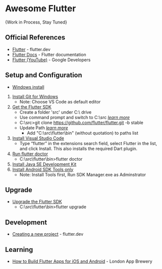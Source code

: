 # Awesome Flutter

{Work in Process, Stay Tuned}

## Official References
* [Flutter](https://flutter.dev/) - flutter.dev
* [Flutter Docs](https://flutter.dev/docs) - Flutter documentation
* [Flutter (YouTube)](https://www.youtube.com/watch?v=fq4N0hgOWzU&list=PLOU2XLYxmsIJ7dsVN4iRuA7BT8XHzGtCr) - Google Developers



## Setup and Configuration
* [Windows install](https://flutter.dev/docs/get-started/install/windows)
1. [Install Git for Windows](https://git-scm.com/download/win)
    * Note: Choose VS Code as default editor
1. [Get the Flutter SDK](https://flutter.dev/docs/get-started/install/windows#get-the-flutter-sdk)
   * Create a folder 'src' under C:\ drive
   * Use command prompt and switch to C:\src _[learn more](https://www.howtogeek.com/659411/how-to-change-directories-in-command-prompt-on-windows-10/)_
   * C:\src>git clone https://github.com/flutter/flutter.git -b stable
   * Update Path _[learn more](https://flutter.dev/docs/get-started/install/windows#update-your-path)_
      * Add "C:\src\flutter\bin" (without quotation) to paths list
1. [Install Visual Studio Code](https://code.visualstudio.com)
   * Type “flutter” in the extensions search field, select Flutter in the list, and click Install. This also installs the required Dart plugin.
1. [Run flutter doctor](https://flutter.dev/docs/get-started/install/windows#run-flutter-doctor)
   * C:\src\flutter\bin>flutter doctor
1. [Install Java SE Development Kit](https://www.oracle.com/java/technologies/javase-jdk15-downloads.html)
1. [Install Android SDK Tools only](http://android.cn-mirrors.com/sdk/index.html#Other)
   * Note: Install Tools first, Run SDK Manager.exe as Adminstrator
   
## Upgrade
* [Upgrade the Flutter SDK](https://flutter.dev/docs/development/tools/sdk/upgrading)
   * C:\src\flutter\bin>flutter upgrade
   
## Development
* [Creating a new project](https://flutter.dev/docs/development/tools/vs-code#creating-projects) - flutter.dev


## Learning
* [How to Build Flutter Apps for iOS and Android](https://www.youtube.com/watch?v=I9ceqw5Ny-4&list=PLSzsOkUDsvdtl3Pw48-R8lcK2oYkk40cm) - London App Brewery
